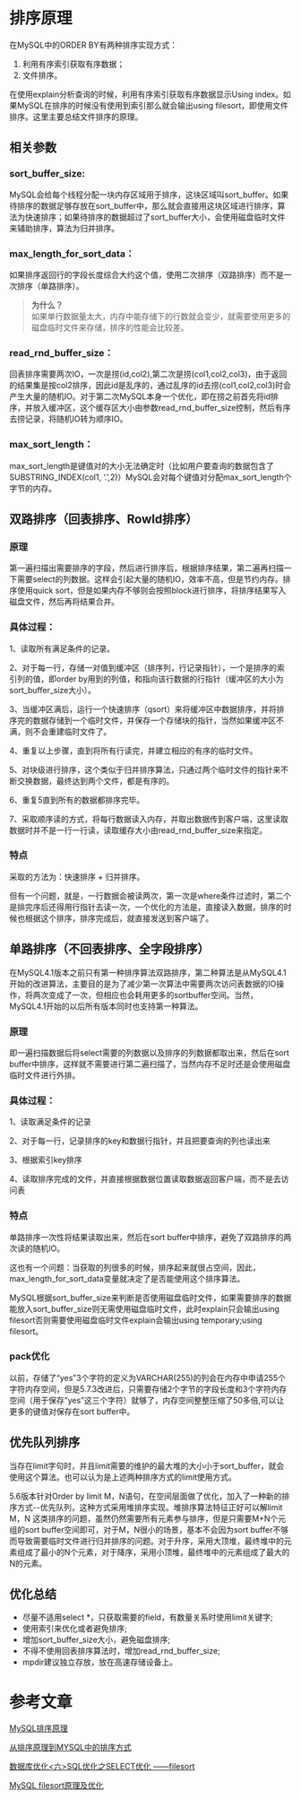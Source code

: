 # 排序原理
在MySQL中的ORDER BY有两种排序实现方式：
1. 利用有序索引获取有序数据；
2. 文件排序。

在使用explain分析查询的时候，利用有序索引获取有序数据显示Using index。如果MySQL在排序的时候没有使用到索引那么就会输出using filesort，即使用文件排序。这里主要总结文件排序的原理。

## 相关参数
### sort_buffer_size:
MySQL会给每个线程分配一块内存区域用于排序，这块区域叫sort_buffer。如果待排序的数据足够存放在sort_buffer中，那么就会直接用这块区域进行排序，算法为快速排序；如果待排序的数据超过了sort_buffer大小，会使用磁盘临时文件来辅助排序，算法为归并排序。

### max_length_for_sort_data：
如果排序返回行的字段长度综合大约这个值，使用二次排序（双路排序）而不是一次排序（单路排序）。
>**为什么？**<br>
>如果单行数据量太大，内存中能存储下的行数就会变少，就需要使用更多的磁盘临时文件来存储，排序的性能会比较差。

### read_rnd_buffer_size：
回表排序需要两次IO，一次是捞(id,col2),第二次是捞(col1,col2,col3)，由于返回的结果集是按col2排序，因此id是乱序的，通过乱序的id去捞(col1,col2,col3)时会产生大量的随机IO。对于第二次MySQL本身一个优化，即在捞之前首先将id排序，并放入缓冲区，这个缓存区大小由参数read_rnd_buffer_size控制，然后有序去捞记录，将随机IO转为顺序IO。
    
### max_sort_length：
max_sort_length是键值对的大小无法确定时（比如用户要查询的数据包含了 SUBSTRING_INDEX(col1, ‘.’,2)）MySQL会对每个键值对分配max_sort_length个字节的内存。

## 双路排序（回表排序、RowId排序）
### 原理
第一遍扫描出需要排序的字段，然后进行排序后，根据排序结果，第二遍再扫描一下需要select的列数据。这样会引起大量的随机IO，效率不高，但是节约内存。排序使用quick sort，但是如果内存不够则会按照block进行排序，将排序结果写入磁盘文件，然后再将结果合并。

### 具体过程：

1、读取所有满足条件的记录。

2、对于每一行，存储一对值到缓冲区（排序列，行记录指针），一个是排序的索引列的值，即order by用到的列值，和指向该行数据的行指针（缓冲区的大小为sort_buffer_size大小）。

3、当缓冲区满后，运行一个快速排序（qsort）来将缓冲区中数据排序，并将排序完的数据存储到一个临时文件，并保存一个存储块的指针，当然如果缓冲区不满，则不会重建临时文件了。

4、重复以上步骤，直到将所有行读完，并建立相应的有序的临时文件。

5、对块级进行排序，这个类似于归并排序算法，只通过两个临时文件的指针来不断交换数据，最终达到两个文件，都是有序的。

6、重复5直到所有的数据都排序完毕。

7、采取顺序读的方式，将每行数据读入内存，并取出数据传到客户端，这里读取数据时并不是一行一行读，读取缓存大小由read_rnd_buffer_size来指定。

### 特点

采取的方法为：快速排序 + 归并排序。

但有一个问题，就是，一行数据会被读两次，第一次是where条件过滤时，第二个是排完序后还得用行指针去读一次，一个优化的方法是，直接读入数据，排序的时候也根据这个排序，排序完成后，就直接发送到客户端了。


## 单路排序（不回表排序、全字段排序）
在MySQL4.1版本之前只有第一种排序算法双路排序，第二种算法是从MySQL4.1开始的改进算法，主要目的是为了减少第一次算法中需要两次访问表数据的IO操作，将两次变成了一次，但相应也会耗用更多的sortbuffer空间。当然，MySQL4.1开始的以后所有版本同时也支持第一种算法。

### 原理

即一遍扫描数据后将select需要的列数据以及排序的列数据都取出来，然后在sort buffer中排序，这样就不需要进行第二遍扫描了，当然内存不足时还是会使用磁盘临时文件进行外排。

### 具体过程：

1、读取满足条件的记录

2、对于每一行，记录排序的key和数据行指针，并且把要查询的列也读出来

3、根据索引key排序

4、读取排序完成的文件，并直接根据数据位置读取数据返回客户端，而不是去访问表

### 特点

单路排序一次性将结果读取出来，然后在sort buffer中排序，避免了双路排序的两次读的随机IO。

这也有一个问题：当获取的列很多的时候，排序起来就很占空间，因此，max_length_for_sort_data变量就决定了是否能使用这个排序算法。

MySQL根据sort_buffer_size来判断是否使用磁盘临时文件，如果需要排序的数据能放入sort_buffer_size则无需使用磁盘临时文件，此时explain只会输出using filesort否则需要使用磁盘临时文件explain会输出using temporary;using filesort。

### pack优化
以前，存储了“yes”3个字符的定义为VARCHAR(255)的列会在内存中申请255个字符内存空间，但是5.7.3改进后，只需要存储2个字节的字段长度和3个字符内存空间（用于保存”yes”这三个字符）就够了，内存空间整整压缩了50多倍,可以让更多的键值对保存在sort buffer中。


## 优先队列排序
当存在limit字句时，并且limit需要的维护的最大堆的大小小于sort_buffer，就会使用这个算法。也可以认为是上述两种排序方式的limit使用方式。

5.6版本针对Order by limit M，N语句，在空间层面做了优化，加入了一种新的排序方式--优先队列，这种方式采用堆排序实现。堆排序算法特征正好可以解limit M，N 这类排序的问题，虽然仍然需要所有元素参与排序，但是只需要M+N个元组的sort buffer空间即可，对于M，N很小的场景，基本不会因为sort buffer不够而导致需要临时文件进行归并排序的问题。对于升序，采用大顶堆，最终堆中的元素组成了最小的N个元素，对于降序，采用小顶堆，最终堆中的元素组成了最大的N的元素。

## 优化总结
- 尽量不适用select *，只获取需要的field，有数量关系时使用limit关键字;
- 使用索引来优化或者避免排序;
- 增加sort_buffer_size大小，避免磁盘排序;
- 不得不使用回表排序算法时，增加read_rnd_buffer_size;
- mpdir建议独立存放，放在高速存储设备上。

# 参考文章
[MySQL排序原理](https://blog.csdn.net/eagle89/article/details/81315981)

[从排序原理到MYSQL中的排序方式](http://blog.itpub.net/7728585/viewspace-2130743/)

[数据库优化<六>SQL优化之SELECT优化 ——filesort](https://blog.csdn.net/xiaobing_blog/article/details/17152777)

[MySQL filesort原理及优化](https://zhuanlan.zhihu.com/p/311933050)